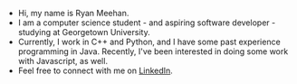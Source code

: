 - Hi, my name is Ryan Meehan.
- I am a computer science student - and aspiring software developer - studying at Georgetown University.
- Currently, I work in C++ and Python, and I have some past experience programming in Java. Recently, I've been interested in doing some work with Javascript, as well.
- Feel free to connect with me on [LinkedIn](https://www.linkedin.com/in/ryan-meehan-84070b220/).
